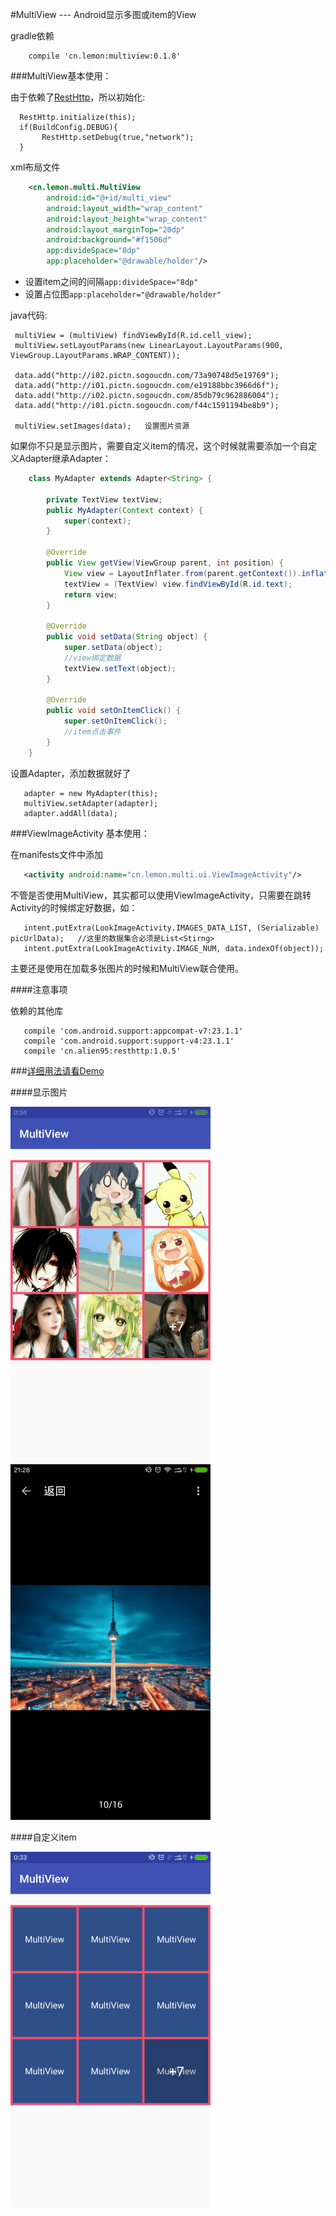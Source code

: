 #MultiView --- Android显示多图或item的View

gradle依赖
```
    compile 'cn.lemon:multiview:0.1.8'
```
    
###MultiView基本使用：

由于依赖了[RestHttp](https://github.com/llxdaxia/RestHttp)，所以初始化:
```
  RestHttp.initialize(this);
  if(BuildConfig.DEBUG){
       RestHttp.setDebug(true,"network");
  }
```

xml布局文件

```xml
    <cn.lemon.multi.MultiView
        android:id="@+id/multi_view"
        android:layout_width="wrap_content"
        android:layout_height="wrap_content"
        android:layout_marginTop="20dp"
        android:background="#f1506d"
        app:divideSpace="8dp"
        app:placeholder="@drawable/holder"/>
```

 - 设置item之间的间隔`app:divideSpace="8dp"`
 - 设置占位图`app:placeholder="@drawable/holder"`
 
java代码:

```
 multiView = (multiView) findViewById(R.id.cell_view);
 multiView.setLayoutParams(new LinearLayout.LayoutParams(900, ViewGroup.LayoutParams.WRAP_CONTENT));

 data.add("http://i02.pictn.sogoucdn.com/73a90748d5e19769");
 data.add("http://i01.pictn.sogoucdn.com/e19188bbc3966d6f");
 data.add("http://i02.pictn.sogoucdn.com/85db79c962886004");
 data.add("http://i01.pictn.sogoucdn.com/f44c1591194be8b9");

 multiView.setImages(data);   设置图片资源
```      

如果你不只是显示图片，需要自定义item的情况，这个时候就需要添加一个自定义Adapter继承Adapter：

```java
    class MyAdapter extends Adapter<String> {

        private TextView textView;
        public MyAdapter(Context context) {
            super(context);
        }

        @Override
        public View getView(ViewGroup parent, int position) {
            View view = LayoutInflater.from(parent.getContext()).inflate(R.layout.item,parent,false);
            textView = (TextView) view.findViewById(R.id.text);
            return view;
        }

        @Override
        public void setData(String object) {
            super.setData(object);
            //view绑定数据
            textView.setText(object);
        }

        @Override
        public void setOnItemClick() {
            super.setOnItemClick();
            //item点击事件
        }
    }
```

设置Adapter，添加数据就好了

```
   adapter = new MyAdapter(this);
   multiView.setAdapter(adapter);
   adapter.addAll(data);
```

###ViewImageActivity 基本使用：

在manifests文件中添加

```xml
   <activity android:name="cn.lemon.multi.ui.ViewImageActivity"/>
```

不管是否使用MultiView，其实都可以使用ViewImageActivity，只需要在跳转Activity的时候绑定好数据，如：

```
   intent.putExtra(LookImageActivity.IMAGES_DATA_LIST, (Serializable) picUrlData);   //这里的数据集合必须是List<Stirng>
   intent.putExtra(LookImageActivity.IMAGE_NUM, data.indexOf(object));
```
主要还是使用在加载多张图片的时候和MultiView联合使用。

####注意事项

依赖的其他库
```
   compile 'com.android.support:appcompat-v7:23.1.1'
   compile 'com.android.support:support-v4:23.1.1'
   compile 'cn.alien95:resthttp:1.0.5'
```

###[详细用法请看Demo](https://github.com/llxdaxia/MultiView/tree/dev/demo)

####显示图片

<img src="multi_image.png" width="320" height="569" />
<img src="detail.png" width="320" height="569" />

####自定义item

<img src="multi_item.png" width="320" height="569" />